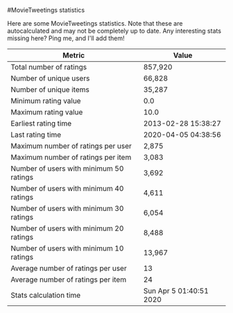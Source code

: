 #MovieTweetings statistics

Here are some MovieTweetings statistics. Note that these are autocalculated and may not be completely up to date. Any interesting stats missing here? Ping me, and I'll add them!

Metric | Value
--- | ---
Total number of ratings                 | 857,920
Number of unique users                  | 66,828
Number of unique items                  | 35,287
Minimum rating value                    | 0.0
Maximum rating value                    | 10.0
Earliest rating time                    | 2013-02-28 15:38:27
Last rating time                        | 2020-04-05 04:38:56
Maximum number of ratings per user      | 2,875
Maximum number of ratings per item      | 3,083
Number of users with minimum 50 ratings | 3,692
Number of users with minimum 40 ratings | 4,611
Number of users with minimum 30 ratings | 6,054
Number of users with minimum 20 ratings | 8,488
Number of users with minimum 10 ratings | 13,967
Average number of ratings per user      | 13
Average number of ratings per item      | 24
Stats calculation time                  | Sun Apr  5 01:40:51 2020

